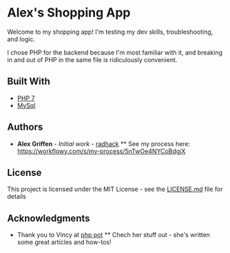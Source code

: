 # Alex's Shopping App

Welcome to my shopping app! I'm testing my dev skills, troubleshooting, and logic.

I chose PHP for the backend because I'm most familiar with it, and breaking in and out of PHP in the same file is ridiculously convenient.

## Built With

* [PHP 7](http://php.net/manual/en/migration70.new-features.php) 
* [MySql](https://www.mysql.com/)

## Authors

* **Alex Griffen** - *Initial work* - [radhack](https://github.com/radhack)
** See my process here: https://workflowy.com/s/my-process/5nTwOe4NYCoBdgjX

## License

This project is licensed under the MIT License - see the [LICENSE.md](LICENSE.md) file for details

## Acknowledgments

* Thank you to Vincy at [php pot](https://phppot.com/php/simple-php-shopping-cart/)
** Chech her stuff out - she's written some great articles and how-tos!
